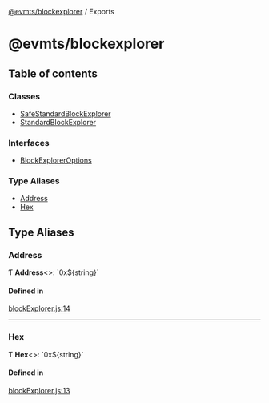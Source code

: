 [@evmts/blockexplorer](README.md) / Exports

# @evmts/blockexplorer

## Table of contents

### Classes

- [SafeStandardBlockExplorer](classes/SafeStandardBlockExplorer.md)
- [StandardBlockExplorer](classes/StandardBlockExplorer.md)

### Interfaces

- [BlockExplorerOptions](interfaces/BlockExplorerOptions.md)

### Type Aliases

- [Address](modules.md#address)
- [Hex](modules.md#hex)

## Type Aliases

### Address

Ƭ **Address**<\>: \`0x${string}\`

#### Defined in

[blockExplorer.js:14](https://github.com/evmts/evmts-monorepo/blob/main/packages/blockexplorer/src/blockExplorer.js#L14)

___

### Hex

Ƭ **Hex**<\>: \`0x${string}\`

#### Defined in

[blockExplorer.js:13](https://github.com/evmts/evmts-monorepo/blob/main/packages/blockexplorer/src/blockExplorer.js#L13)
